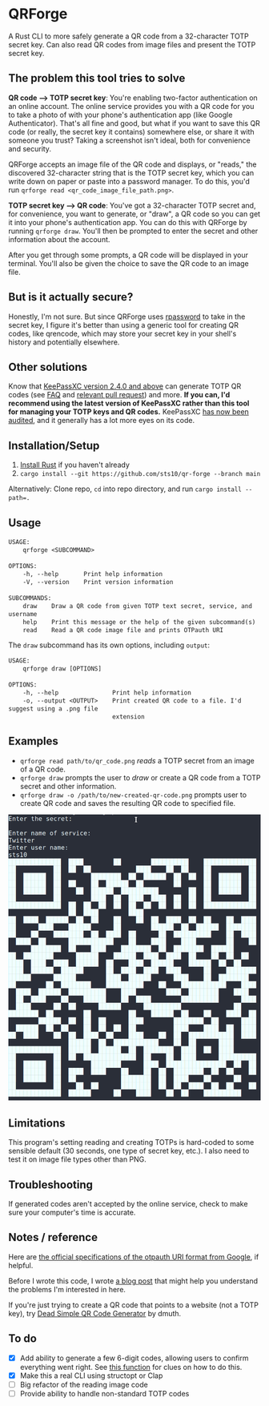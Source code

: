 # QRForge

A Rust CLI to more safely generate a QR code from a 32-character TOTP secret key. Can also read QR codes from image files and present the TOTP secret key.

## The problem this tool tries to solve

**QR code --> TOTP secret key**: You're enabling two-factor authentication on an online account. The online service provides you with a QR code for you to take a photo of with your phone's authentication app (like Google Authenticator). That's all fine and good, but what if you want to save this QR code (or really, the secret key it contains) somewhere else, or share it with someone you trust? Taking a screenshot isn't ideal, both for convenience and security.

QRForge accepts an image file of the QR code and displays, or "reads," the discovered 32-character string that is the TOTP secret key, which you can write down on paper or paste into a password manager. To do this, you'd run `qrforge read <qr_code_image_file_path.png>`.

**TOTP secret key --> QR code**: You've got a 32-character TOTP secret and, for convenience, you want to generate, or "draw", a QR code so you can get it into your phone's authentication app. You can do this with QRForge by running `qrforge draw`. You'll then be prompted to enter the secret and other information about the account.

After you get through some prompts, a QR code will be displayed in your terminal. You'll also be given the choice to save the QR code to an image file.

## But is it actually secure?

Honestly, I'm not sure. But since QRForge uses [rpassword](https://github.com/conradkdotcom/rpassword) to take in the secret key, I figure it's better than using a generic tool for creating QR codes, like qrencode, which may store your secret key in your shell's history and potentially elsewhere.

## Other solutions

Know that [KeePassXC version 2.4.0 and above](https://keepassxc.org/) can generate TOTP QR codes (see [FAQ](https://keepassxc.org/docs/#faq-security-totp) and [relevant pull request](https://github.com/keepassxreboot/keepassxc/issues/1167)) and more. **If you can, I'd recommend using the latest version of KeePassXC rather than this tool for managing your TOTP keys and QR codes.** KeePassXC [has now been audited](https://keepassxc.org/blog/2023-04-15-audit-report/), and it generally has a lot more eyes on its code.

## Installation/Setup

1. [Install Rust](https://www.rust-lang.org/tools/install) if you haven't already
2. `cargo install --git https://github.com/sts10/qr-forge --branch main`

Alternatively: Clone repo, `cd` into repo directory, and run `cargo install --path=.`

## Usage

```text
USAGE:
    qrforge <SUBCOMMAND>

OPTIONS:
    -h, --help       Print help information
    -V, --version    Print version information

SUBCOMMANDS:
    draw    Draw a QR code from given TOTP text secret, service, and username
    help    Print this message or the help of the given subcommand(s)
    read    Read a QR code image file and prints OTPauth URI
```

The `draw` subcommand has its own options, including `output`:

```text
USAGE:
    qrforge draw [OPTIONS]

OPTIONS:
    -h, --help               Print help information
    -o, --output <OUTPUT>    Print created QR code to a file. I'd suggest using a .png file
                             extension
```

## Examples

- `qrforge read path/to/qr_code.png` _reads_ a TOTP secret from an image of a QR code.
- `qrforge draw` prompts the user to _draw_ or create a QR code from a TOTP secret and other information.
- `qrforge draw -o /path/to/new-created-qr-code.png` prompts user to create QR code and saves the resulting QR code to specified file.

![Demo of qrforge drawing a QR code from a TOTP secret and other account information, and displaying the resulting QR code](demo/demo.png)

## Limitations

This program's setting reading and creating TOTPs is hard-coded to some sensible default (30 seconds, one type of secret key, etc.). I also need to test it on image file types other than PNG.

## Troubleshooting

If generated codes aren't accepted by the online service, check to make sure your computer's time is accurate.

## Notes / reference

Here are [the official specifications of the otpauth URI format from Google](https://github.com/google/google-authenticator/wiki/Key-Uri-Format), if helpful.

Before I wrote this code, I wrote [a blog post](https://sts10.github.io/2018/11/26/totp-uris-qr-codes-2-factor.html) that might help you understand the problems I'm interested in here.

If you're just trying to create a QR code that points to a website (not a TOTP key), try [Dead Simple QR Code Generator](https://httpbin.dmuth.org/qrcode/) by dmuth.

## To do

- [x] Add ability to generate a few 6-digit codes, allowing users to confirm everything went right. See [this function](https://github.com/Skarlso/totp/blob/master/src/generator.rs#L9) for clues on how to do this.
- [x] Make this a real CLI using structopt or Clap
- [ ] Big refactor of the reading image code
- [ ] Provide ability to handle non-standard TOTP codes
